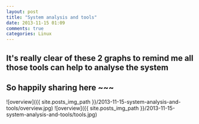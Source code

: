 ```yaml
---
layout: post
title: "System analysis and tools"
date: 2013-11-15 01:09
comments: true
categories: Linux 
---
```

## It's really clear of these 2 graphs to remind me all those tools can help to analyse the system

## So happily sharing here ~~~

![overview]({{ site.posts_img_path }}/2013-11-15-system-analysis-and-tools/overview.jpg)
![overview]({{ site.posts_img_path }}/2013-11-15-system-analysis-and-tools/tools.jpg)
